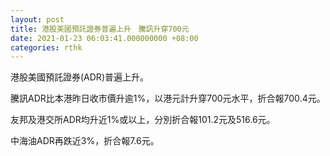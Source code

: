 ```yaml
---
layout: post
title: 港股美國預託證券普遍上升　騰訊升穿700元
date: 2021-01-23 06:03:41.000000000 +08:00
categories: rthk
---
```


港股美國預託證券(ADR)普遍上升。

騰訊ADR比本港昨日收市價升逾1%，以港元計升穿700元水平，折合報700.4元。

友邦及港交所ADR均升近1%或以上，分別折合報101.2元及516.6元。

中海油ADR再跌近3%，折合報7.6元。
